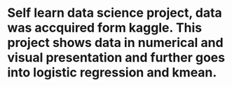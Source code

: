 # Self learn data science project, data was accquired form kaggle. This project shows data in numerical and visual presentation and further goes into logistic regression and kmean.

